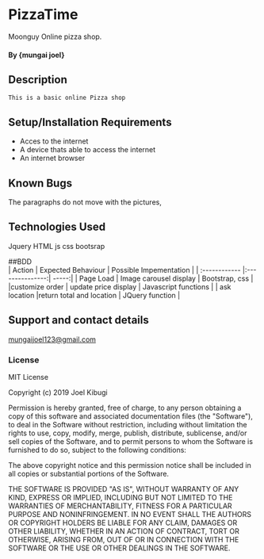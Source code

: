 # PizzaTime
Moonguy Online pizza shop.


#### By **{mungai joel}**
## Description
	This is a basic online Pizza shop
## Setup/Installation Requirements
* Acces to the internet
* A device thats able to access the internet
* An internet browser
## Known Bugs
The paragraphs do not move with the pictures,
## Technologies Used
Jquery 
HTML 
js 
css 
bootsrap

##BDD                                  
| Action  | Expected Behaviour  | Possible Impementation |
| :------------ |:---------------:| -----:|
| Page Load      | Image carousel display | Bootstrap, css |
|customize order      | update price display       |  Javascript functions |
| ask location |return total and location       |   JQuery function |

## Support and contact details
mungaijoel123@gmail.com
### License
MIT License

Copyright (c) 2019 Joel Kibugi

Permission is hereby granted, free of charge, to any person obtaining a copy
of this software and associated documentation files (the "Software"), to deal
in the Software without restriction, including without limitation the rights
to use, copy, modify, merge, publish, distribute, sublicense, and/or sell
copies of the Software, and to permit persons to whom the Software is
furnished to do so, subject to the following conditions:

The above copyright notice and this permission notice shall be included in all
copies or substantial portions of the Software.

THE SOFTWARE IS PROVIDED "AS IS", WITHOUT WARRANTY OF ANY KIND, EXPRESS OR
IMPLIED, INCLUDING BUT NOT LIMITED TO THE WARRANTIES OF MERCHANTABILITY,
FITNESS FOR A PARTICULAR PURPOSE AND NONINFRINGEMENT. IN NO EVENT SHALL THE
AUTHORS OR COPYRIGHT HOLDERS BE LIABLE FOR ANY CLAIM, DAMAGES OR OTHER
LIABILITY, WHETHER IN AN ACTION OF CONTRACT, TORT OR OTHERWISE, ARISING FROM,
OUT OF OR IN CONNECTION WITH THE SOFTWARE OR THE USE OR OTHER DEALINGS IN THE
SOFTWARE.
